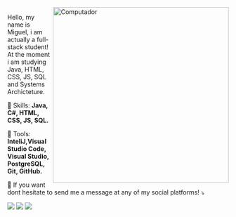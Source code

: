 <img src="https://raw.githubusercontent.com/MicaelliMedeiros/micaellimedeiros/master/image/computer-illustration.png" min-width="400px" max-width="400px" width="400px" align="right" alt="Computador">

<p align="left"> 
  Hello, my name is Miguel, i am actually a full-stack student!<br>
  At the moment i am studying Java, HTML, CSS, JS, SQL and Systems Archicteture.
</p>


<p align="left">
  🧠 Skills: <strong>Java, C#, HTML, CSS, JS, SQL.</strong>
</p>


<p align="left">
  💼 Tools: <strong>InteliJ,Visual Studio Code, Visual Studio, PostgreSQL, Git, GitHub.</strong>
</p>


<p align="left">
  💌 If you want dont hesitate to send me a message at any of my social platforms! ⤵️
</p>


 <p align="left">
 <a href="mailto:sszmrezende@gmail.com" alt="Gmail" target="_blank">
 <img src="https://img.shields.io/badge/-Gmail-FF0000?style=flat-square&labelColor=FF0000&logo=gmail&logoColor=white&"></a> 
 <a href="https://www.linkedin.com/in/miguelrezendecunha/" alt="Linkedin" target="_blank">
 <img src="https://img.shields.io/badge/-Linkedin-0e76a8?style=flat-square&logo=Linkedin&logoColor=white&"></a> 
 <a href="https://www.facebook.com/miguel.rezende.731/" alt="Facebook" target="_blank">
 <img src="https://img.shields.io/badge/-Facebook-3b5998?style=flat-square&labelColor=3b5998&logo=facebook&logoColor=white&"> </a>

